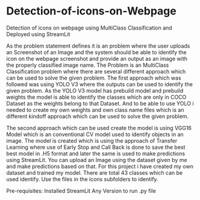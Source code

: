 # Detection-of-icons-on-Webpage
Detection of icons on webpage using MultiClass Classification and Deployed using StreamLit

As the problem statement defines it is an problem where the user uploads an Screenshot of an Image and the system should be able to identify the icon on the webpage screenshot and provide an output as an image with the properly classified image name. The Problem is an MultiClass Classification problem where there are several different approach which can be used to solve the given problem. 
The first approach which was followed was using YOLO V3 where the outputs can be used to identify the given problem. As the YOLO V3 model has prebuild model and prebuild weights the model is able to identify the classes which are only in COCO Dataset as the weights belong to that Dataset. And to be able to use YOLO i needed to create my own weights and own class name files which is an different kindoff approach which can be used to solve the given problem.

The second approach which can be used create the model is using VGG16 Model which is an conventional CV model used to identify objects in an image. The model is created which is using the approach of Transfer Learning where use of Early Stop and Call Back is done to save the best best model in .H5 format and later the same is used to make predictions using StreamLit. You can upload an Image using the dataset given by me and make predictions based on that.
For this project i have created my own dataset and trained my model. There are total 43 classes which can be used identify. Use the files in the icons subfolders to identify.

Pre-requisites: Installed StreamLit Any Version to run .py file
